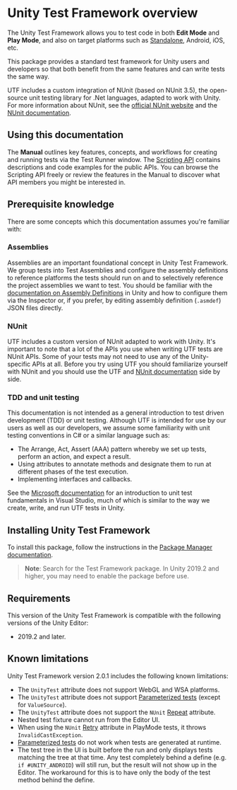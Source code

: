 # Unity Test Framework overview

The Unity Test Framework allows you to test code in both **Edit Mode** and **Play Mode**, and also on target platforms such as [Standalone](https://docs.unity3d.com/Manual/Standalone.html), Android, iOS, etc.

This package provides a standard test framework for Unity users and developers so that both benefit from the same features and can write tests the same way. 

UTF includes a custom integration of NUnit (based on NUnit 3.5), the open-source unit testing library for .Net languages, adapted to work with Unity. For more information about NUnit, see the [official NUnit website](http://www.nunit.org/) and the [NUnit documentation](https://docs.nunit.org/). 

## Using this documentation

The **Manual** outlines key features, concepts, and workflows for creating and running tests via the Test Runner window. The [Scripting API](https://docs.unity3d.com/Packages/com.unity.test-framework@latest/index.html?subfolder=/api/index.html) contains descriptions and code examples for the public APIs. You can browse the Scripting API freely or review the features in the Manual to discover what API members you might be interested in. 

## Prerequisite knowledge

There are some concepts which this documentation assumes you're familiar with:

### Assemblies

Assemblies are an important foundational concept in Unity Test Framework. We group tests into Test Assemblies and configure the assembly definitions to reference platforms the tests should run on and to selectively reference the project assemblies we want to test. You should be familiar with the [documentation on Assembly Definitions](https://docs.unity3d.com/Manual/ScriptCompilationAssemblyDefinitionFiles.html) in Unity and how to configure them via the Inspector or, if you prefer, by editing assembly definition (`.asmdef`) JSON files directly.

### NUnit

UTF includes a custom version of NUnit adapted to work with Unity. It's important to note that a lot of the APIs you use when writing UTF tests are NUnit APIs. Some of your tests may not need to use any of the Unity-specific APIs at all. Before you try using UTF you should familiarize yourself with NUnit and you should use the UTF and [NUnit documentation](https://docs.nunit.org/) side by side.

### TDD and unit testing

This documentation is not intended as a general introduction to test driven development (TDD) or unit testing. Although UTF is intended for use by our users as well as our developers, we assume some familiarity with unit testing conventions in C# or a similar language such as:

* The Arrange, Act, Assert (AAA) pattern whereby we set up tests, perform an action, and expect a result.
* Using attributes to annotate methods and designate them to run at different phases of the test execution.
* Implementing interfaces and callbacks.

See the [Microsoft documentation](https://docs.microsoft.com/en-us/visualstudio/test/unit-test-basics?view=vs-2019) for an introduction to unit test fundamentals in Visual Studio, much of which is similar to the way we create, write, and run UTF tests in Unity.

## Installing Unity Test Framework

To install this package, follow the instructions in the [Package Manager documentation](https://docs.unity3d.com/Packages/com.unity.package-manager-ui@latest/index.html).

> **Note**: Search for the Test Framework package. In Unity 2019.2 and higher, you may need to enable the package before use. 

## Requirements

This version of the Unity Test Framework is compatible with the following versions of the Unity Editor:

* 2019.2 and later.

## Known limitations

Unity Test Framework version 2.0.1 includes the following known limitations:

* The `UnityTest` attribute does not support WebGL and WSA platforms.
* The `UnityTest` attribute does not support [Parameterized tests](https://docs.nunit.org/articles/nunit/technical-notes/usage/Parameterized-Tests.html) (except for `ValueSource`).
* The `UnityTest` attribute does not support the `NUnit` [Repeat](https://docs.nunit.org/articles/nunit/writing-tests/attributes/repeat.html) attribute.
* Nested test fixture cannot run from the Editor UI. 
* When using the `NUnit` [Retry](https://docs.nunit.org/articles/nunit/writing-tests/attributes/retry.html) attribute in PlayMode tests, it throws `InvalidCastException`.
* [Parameterized tests](./reference-tests-parameterized.md) do not work when tests are generated at runtime.
* The test tree in the UI is built before the run and only displays tests matching the tree at that time. Any test completely behind a define (e.g. `if #UNITY_ANDROID`) will still run, but the result will not show up in the Editor. The workaround for this is to have only the body of the test method behind the define.
